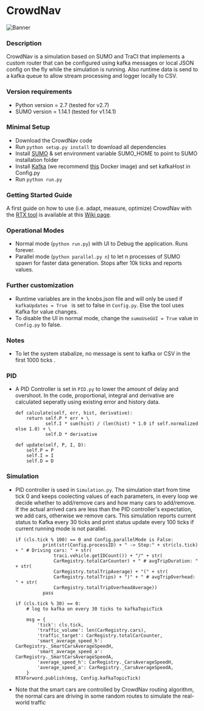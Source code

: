 # CrowdNav

![Banner](https://raw.githubusercontent.com/Starofall/CrowdNav/master/banner.PNG)


### Description
CrowdNav is a simulation based on SUMO and TraCI that implements a custom router
that can be configured using kafka messages or local JSON config on the fly while the simulation is running.
Also runtime data is send to a kafka queue to allow stream processing and logger locally to CSV.

### Version requirements
* Python version = 2.7 (tested for v2.7)
* SUMO version = 1.14.1 (tested for v1.14.1)

### Minimal Setup
* Download the CrowdNav code
* Run `python setup.py install` to download all dependencies 
* Install [SUMO](https://sumo.dlr.de/docs/Installing.html) & set environment variable SUMO_HOME to point to SUMO installation folder
* Install [Kafka](https://kafka.apache.org/) (we recommend [this](https://hub.docker.com/r/spotify/kafka/) Docker image) and set kafkaHost in Config.py
* Run `python run.py`

### Getting Started Guide
A first guide on how to use (i.e. adapt, measure, optimize) CrowdNav with the [RTX tool](https://github.com/Starofall/RTX) is available at this [Wiki page](https://github.com/Starofall/RTX/wiki/RTX-&-CrowdNav-Getting-Started-Guide). 

### Operational Modes

* Normal mode (`python run.py`) with UI to Debug the application. Runs forever.
* Parallel mode (`python parallel.py n`) to let n processes of SUMO spawn for faster data generation.
  Stops after 10k ticks and reports values.
  
### Further customization

* Runtime variables are in the knobs.json file and will only be used if `kafkaUpdates = True
` is set to false in `Config.py`. Else the tool uses Kafka for value changes.
* To disable the UI in normal mode, change the `sumoUseGUI = True` value in `Config.py` to false.

### Notes


* To let the system stabalize, no message is sent to kafka or CSV in the first 1000 ticks .

### PID

* A PID Controller is set in `PID.py` to lower the amount of delay and overshoot. In the code, proportional, integral and derivative are calculated seperatly using existing error and history data.

      def calculate(self, err, hist, derivative):
          return self.P * err + \
                 self.I * sum(hist) / (len(hist) * 1.0 if self.normalized else 1.0) + \
                 self.D * derivative

      def update(self, P, I, D):
          self.P = P
          self.I = I
          self.D = D
          
### Simulation

* PID controller is used in `Simulation.py`. The simulation start from time tick 0 and keeps coolecting values of each parameters, in every loop we decide whether to add/remove cars and how many cars to add/remove. If the actual arrived cars are less than the PID controller's expectation, we add cars, otherwise we remove cars. This simulation reports current status to Kafka every 30 ticks and print status update every 100 ticks if current running mode is not parallel.

      if (cls.tick % 100) == 0 and Config.parallelMode is False:
                print(str(Config.processID) + " -> Step:" + str(cls.tick) + " # Driving cars: " + str(
                    traci.vehicle.getIDCount()) + "/" + str(
                    CarRegistry.totalCarCounter) + " # avgTripDuration: " + str(
                    CarRegistry.totalTripAverage) + "(" + str(
                    CarRegistry.totalTrips) + ")" + " # avgTripOverhead: " + str(
                    CarRegistry.totalTripOverheadAverage))
                pass

      if (cls.tick % 30) == 0:
          # log to kafka on every 30 ticks to kafkaTopicTick

          msg = {
              'tick': cls.tick,
              'traffic_volume': len(CarRegistry.cars),
              'traffic_target': CarRegistry.totalCarCounter,
              'smart_average_speed_h': CarRegistry._SmartCarsAverageSpeedH,
              'smart_average_speed_a': CarRegistry._SmartCarsAverageSpeedA,
              'average_speed_h': CarRegistry._CarsAverageSpeedH,
              'average_speed_a': CarRegistry._CarsAverageSpeedA,
          }
      RTXForword.publish(msg, Config.kafkaTopicTick)
* Note that the smart cars are controlled by CrowdNav routing algorithm, the normal cars are driving in some random routes to simulate the real-world traffic

